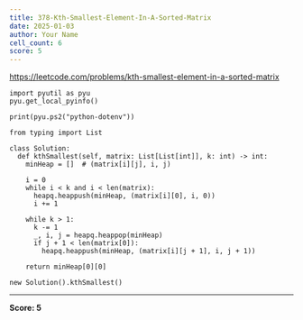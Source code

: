 ```yaml
---
title: 378-Kth-Smallest-Element-In-A-Sorted-Matrix
date: 2025-01-03
author: Your Name
cell_count: 6
score: 5
---
```


https://leetcode.com/problems/kth-smallest-element-in-a-sorted-matrix


```
import pyutil as pyu
pyu.get_local_pyinfo()
```


```
print(pyu.ps2("python-dotenv"))
```


```
from typing import List
```


```
class Solution:
  def kthSmallest(self, matrix: List[List[int]], k: int) -> int:
    minHeap = []  # (matrix[i][j], i, j)

    i = 0
    while i < k and i < len(matrix):
      heapq.heappush(minHeap, (matrix[i][0], i, 0))
      i += 1

    while k > 1:
      k -= 1
      _, i, j = heapq.heappop(minHeap)
      if j + 1 < len(matrix[0]):
        heapq.heappush(minHeap, (matrix[i][j + 1], i, j + 1))

    return minHeap[0][0]
```


```
new Solution().kthSmallest()
```


---
**Score: 5**